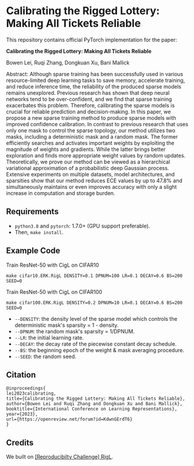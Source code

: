 # Calibrating the Rigged Lottery: Making All Tickets Reliable

This repository contains official PyTorch implementation for the paper:

**Calibrating the Rigged Lottery: Making All Tickets Reliable**<br>

Bowen Lei, Ruqi Zhang, Dongkuan Xu, Bani Mallick

Abstract: Although sparse training has been successfully used in various resource-limited deep learning tasks to save memory, accelerate training, and reduce inference time, the reliability of the produced sparse models remains unexplored. Previous research has shown that deep neural networks tend to be over-confident, and we find that sparse training exacerbates this problem. Therefore, calibrating the sparse models is crucial for reliable prediction and decision-making. In this paper, we propose a new sparse training method to produce sparse models with improved confidence calibration. In contrast to previous research that uses only one mask to control the sparse topology, our method utilizes two masks, including a deterministic mask and a random mask. The former efficiently searches and activates important weights by exploiting the magnitude of weights and gradients. While the latter brings better exploration and finds more appropriate weight values by random updates. Theoretically, we prove our method can be viewed as a hierarchical variational approximation of a probabilistic deep Gaussian process. Extensive experiments on multiple datasets, model architectures, and sparsities show that our method reduces ECE values by up to 47.8% and simultaneously maintains or even improves accuracy with only a slight increase in computation and storage burden.

## Requirements

* `python3.8` and `pytorch`: 1.7.0+ (GPU support preferable).
* Then, `make install`. 

## Example Code

Train ResNet-50 with CigL on CIFAR10

```
make cifar10.ERK.RigL DENSITY=0.1 DPNUM=100 LR=0.1 DECAY=0.6 BS=200 SEED=0
```

Train ResNet-50 with CigL on CIFAR100

```
make cifar100.ERK.RigL DENSITY=0.2 DPNUM=10 LR=0.1 DECAY=0.6 BS=200 SEED=0
```

* `--DENSITY`: the density level of the sparse model which controls the deterministic mask's sparsity = 1 - density.
* `--DPNUM`: the random mask's sparsity = 1/DPNUM.
* `--LR`: the initial learning rate.
* `--DECAY`: the decay rate of the piecewise constant decay schedule.
* `--BS`: the beginning epoch of the weight & mask averaging procedure.
* `--SEED`: the random seed.

## Citation

```
@inproceedings{
lei2023calibrating,
title={Calibrating the Rigged Lottery: Making All Tickets Reliable},
author={Bowen Lei and Ruqi Zhang and Dongkuan Xu and Bani Mallick},
booktitle={International Conference on Learning Representations},
year={2023},
url={https://openreview.net/forum?id=KdwnGErdT6}
}
```

## Credits

We built on [[Reproducibilty Challenge] RigL](https://github.com/varun19299/rigl-reproducibility).
